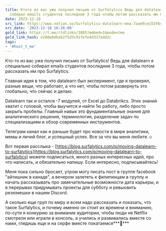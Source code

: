 ```yaml
---
title: Ктото из вас уже получил письмо от Surfalytics Ведь для datalearn я специально
  собирал emails студентов последние 3 года чтобы потом рассказать им про
date: 2023-12-18
src_link: https://www.notion.so/Surfalytics-datalearn-ema-7aae9ce153f64a039fcbb0adb508e656
src_date: '2023-12-18 16:26:00'
gold_link: https://t.me/rtdlinks/3885?embed=1&mode=tme
gold_link_hash: e260e0dbab2f5d3c91fefe4d337add2c
tags:
- '#host_t_me'
---
```


Кто-то из вас уже получил письмо от Surfalytics! Ведь для datalearn я специально собирал emails студентов последние 3 года, чтобы потом рассказать им про Surfalytics.   
  
Главная идея в том, что datalearn был эксперимент, где я проверял, разные вещи, что работает, а что нет, чтобы потом развернуть это глобально, что сейчас и делаю.   
  
Datalearn так и остался -7 модулей, от Excel до Databrikcs. Этих знаний хватит с головой, чтобы выучится и найти 1ю работу, либо просто закрыть пробелы. Главный навык это фундаментальные знания для аналитическиго решения, терминология, разделение задач по специализациям и обзор современных инструментов.   
  
Телеграм канал как и раньше будет про новости в мире аналитики, мемы и личнй блог, и успешный успех. Все за что вы меня любите.***☺️***  
  
Вот первая расслыка - [https://blog.surfalytics.com/p/moving-datalearn-to-surfalytics](https://blog.surfalytics.com/p/moving-datalearn-to-surfalytics) можете подписаться, много разных интересных идей, про что написать, и обязательно напишу. Если интересно, подписывайтесь!   
  
Меня пока сильно бросает, утром могу писать пост в группе facebook "айтишник в канаде", а вечером залететь к филипинцам в группу и начать рассказывать про замечательные возможности дата карьеры, и в перерывах придумывать проекты для субботу и ревьювить резюмешки в нашем Discord.   
  
А сколько еще груп по миру и всем надо рассказать и показать, что такое Surfalytics, и почему именно он стоит их времени и вниманию, по-сути я конкурию за внимание аудитории, чтобы люди не Netflix смотрели или играли в консоль, а учились и развивались вместе со нами, глядишь еще и на серфе вместе покатаемся***🤩***